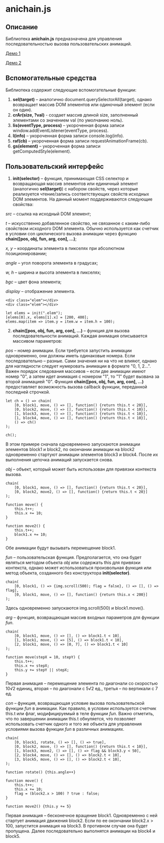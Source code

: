 # anichain.js

## Описание

Библиотека **anichain.js** предназначена для управления последовательностью вызова пользовательских анимаций.

[Демо 1](http://msementsov.ru/anichain/demo/)

[Демо 2](http://msementsov.ru/anichain/game/)

## Вспомогательные средства

Библиотека содержит следующие вспомогательные функции:

1. **sel(target)** – аналогично document.querySelectorAll(target),
   однако возвращает массив DOM элементов или одиночный элемент (если он один).
2. **crAr(size, ?val)** - создает массив длиной size, заполненный элементами со значением val (по умолчанию ноль).
3. **lis(eventType, process)** – укороченная форма записи window.addEventListener(eventType, process).
4. **l(info)** – укороченная форма записи console.log(info).
5. **raf(cb)** – укороченная форма записи requestAnimationFrame(cb).
6. **gs(element)** – укороченная форма записи getComputedStyle(element).

## Пользовательский интерфейс

1. **init(selector)** – функция, принимающая CSS селектор и возвращающая массив элементов или единичный элемент (аналогично **sel(target)**) с набором свойств, через которые реализуется чтение/запись соответствующих свойств исходных DOM элементов.
   На данный момент поддерживаются следующие свойства:

_src_ – ссылка на исходный DOM элемент;

_t_ – искусственно добавленное свойство, не связанное с каким-либо свойством исходного DOM элемента. Обычно используется как счетчик в условии con циклического вызова анимации через функцию **chain([pos, obj, fun, arg, con], ...)**;

_x, y_ – координаты элемента в пикселях при абсолютном позиционировании;

_angle_ – угол поворота элемента в градусах;

_w, h_ – ширина и высота элемента в пикселях;

_bgc_ – цвет фона элемента;

_display_ – отображение элемента.

```
<div class="elem"></div>
<div class="elem"></div>
```

```
let elems = init(".elem");
[elems[0].x, elems[1].x] = [200, 400];
elems.map(item => item.y = item.w = item.h = 100);
```

2. **chain([pos, obj, fun, arg, con], ...)** – функция для вызова последовательности анимаций. Каждая анимация описывается массивом параметров:

_pos_ – номер анимации. Если требуется запустить анимации одновременно, они должны иметь одинаковые номера. Если последовательно – разные. Сами значения ни на что не влияют, однако для наглядности следует нумеровать анимации в формате "0, 1, 2...".
Важен порядок следования массивов – если две анимации имеют номер "0", а затем идет анимация с номером "1", то "1" будет вызвана за второй анимацией "0".
Функция **chain([pos, obj, fun, arg, con], ...)** предоставляет возможность вызова callback функции, переданной последней строчкой.

```
let ch = () => chain(
	[0, block1, move, () => [], function() {return this.t < 20}],
	[0, block2, move, () => [], function() {return this.t < 10}],
	[1, block3, move, () => [], function() {return this.t < 10}],
	[1, block4, move, () => [], function() {return this.t < 10}],
	() => ch()
);

ch();
```

В этом примере сначала одновременно запускаются анимации элементов block1 и block2, по окончании анимации на block2 одновременно стартуют анимации элементов block3 и block4. После их выполнения цепочка анимаций запускается снова.

_obj_ – объект, который может быть использован для привязки контекста вызова.

```
chain(
	[0, block1, move, () => [], function() {return this.t < 20}],
	[0, block2, move2, () => [], function() {return this.t < 20}]
);

function move() {
	this.t++;
	this.x += 10;
}

function move2() {
	this.t++;
	block1.x += 10;
}
```

Обе анимации будут вызывать перемещение block1.

_fun_ – пользовательская функция. Предполагается, что она будет являться методом объекта _obj_ или содержать this для привязки контекста, однако может использоваться произвольная функция или метод объекта, созданного без конструктора **init(selector)**.

```
chain(
	[0, block1, () => {img.scroll(500); flag = false}, () => [], () => flag],
	[0, block1, move, () => [], function() {return this.x < 200}]
);
```

Здесь одновременно запускаются img.scroll(500) и block1.move().

_arg_ – функция, возвращающая массив входных параметров для функции _fun_.

```
chain(
	[0, block1, move, () => [], () => block1.t < 10],
	[1, block1, move, () => [5], () => block1.t < 10],
	[2, block1, move, () => [0, 7], () => block1.t < 10]
);

function move(stepX = 10, stepY) {
	this.t++;
	this.x += stepX;
	this.y += stepY || stepX;
}
```

Первая анимация – перемещение элемента по диагонали со скоростью 10√2 единиц, вторая – по диагонали с 5√2 ед., третья – по вертикали с 7 ед.

_con_ – функция, возвращающая условие вызова пользовательской функции _fun_ в анимации. Как правило, в условии используется счетчик this.t или флаг, модифицируемый в теле функции _fun_. Важно отметить, что по завершении анимации this.t обнуляется, что позволяет использовать счетчик одного и того же объекта для управления условиями вызова функции _fun_ в различных анимациях.

```
chain(
	[0, block1, rotate, () => [], () => true],
	[0, block2, move, () => [], function() {return this.t < 10}],
	[1, block3, move2, () => [], () => flag && block3.y < 50],
	[2, block4, move, () => [], () => block2.t < 10],
	[3, block5, move, () => [], () => block2.t < 10],
);

function rotate() {this.angle++}

function move() {
	this.t++;
	this.x += 10;
	flag = (block2.x > 100) ? true : false;
}

function move2() {this.y += 5}
```

Первая анимация – бесконечное вращение block1. Одновременно с ней стартует анимация движения block2. Если по ее окончании block2.x > 100, запустится анимация на block3. В противном случае она будет пропущена. Далее последовательно выполнятся анимации на block4 и block5.
